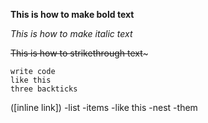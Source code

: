 **This is how to make bold text**

*This is how to make italic text*

~~This is how to strikethrough text~~~
```
write code
like this 
three backticks
```
([inline link])
-list
-items
-like this
  -nest
  -them


